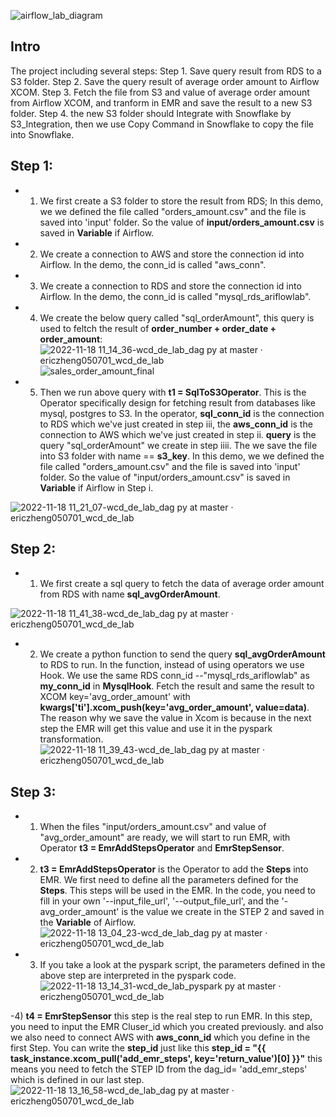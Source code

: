 ![airflow_lab_diagram](https://user-images.githubusercontent.com/62180522/202745575-a43c6e52-f818-40a8-90a5-aeb58ec3cb83.png)

## Intro
The project including several steps:
Step 1. Save query result from RDS to a S3 folder.
Step 2. Save the query result of average order amount to Airflow XCOM.
Step 3. Fetch the file from S3 and value of average order amount from Airflow XCOM, and tranform in EMR and save the result to a new S3 folder. 
Step 4. the new S3 folder should Integrate with Snowflake by S3_Integration, then we use Copy Command in Snowflake to copy the file into Snowflake.


## Step 1: 
  - 1) We first create a S3 folder to store the result from RDS; In this demo, we we defined the file called "orders_amount.csv" and the file is saved into 'input' folder. So the value of **input/orders_amount.csv** is saved in **Variable** if Airflow.
  - 2)  We create a connection to AWS and store the connection id into Airflow. In the demo, the conn_id is called "aws_conn".
  - 3) We create a connection to RDS and store the connection id into Airflow. In the demo, the conn_id is called "mysql_rds_ariflowlab".
  - 4) We create the below query called "sql_orderAmount", this query is used to feltch the result of **order_number + order_date + order_amount**:
      ![2022-11-18 11_14_36-wcd_de_lab_dag py at master · ericzheng050701_wcd_de_lab](https://user-images.githubusercontent.com/62180522/202750844-14736eb1-8170-4030-b9f9-a646537fc0d2.jpg)
      ![sales_order_amount_final](https://user-images.githubusercontent.com/62180522/202755636-56273c41-b501-4dcd-817d-136e9f29cee0.jpg)

  - 5) Then we run above query with **t1 = SqlToS3Operator**. This is the Operator specifically design for fetching result from databases like mysql, postgres to S3. In the operator, **sql_conn_id** is the connection to RDS which we've just created in step iii, the **aws_conn_id** is the connection to AWS which we've just created in step ii. **query** is the query "sql_orderAmount" we create in step iiii. The we save the file into S3 folder with name == **s3_key**. In this demo, we we defined the file called "orders_amount.csv" and the file is saved into 'input' folder. So the value of "input/orders_amount.csv" is saved in **Variable** if Airflow in Step i.
  
![2022-11-18 11_21_07-wcd_de_lab_dag py at master · ericzheng050701_wcd_de_lab](https://user-images.githubusercontent.com/62180522/202752633-14d1c3fd-a5c8-4fae-8843-6d88c0101d35.jpg)


## Step 2: 
- 1) We first create a sql query to fetch the data of average order amount from RDS with name **sql_avgOrderAmount**.
    
![2022-11-18 11_41_38-wcd_de_lab_dag py at master · ericzheng050701_wcd_de_lab](https://user-images.githubusercontent.com/62180522/202756788-8652f820-24d6-4c33-b8e7-d64ad524e9e7.jpg)

- 2) We create a python function to send the query **sql_avgOrderAmount** to RDS to run. In the function, instead of using operators we use Hook. We use the same RDS conn_id --"mysql_rds_ariflowlab" as **my_conn_id** in **MysqlHook**. Fetch the result and same the result to XCOM key='avg_order_amount' with **kwargs['ti'].xcom_push(key='avg_order_amount', value=data)**. The reason why we save the value in Xcom is because in the next step the EMR will get this value and use it in the pyspark transformation. 
![2022-11-18 11_39_43-wcd_de_lab_dag py at master · ericzheng050701_wcd_de_lab](https://user-images.githubusercontent.com/62180522/202757080-4caa9847-d15b-4c44-9b8a-a748a1bc80ab.jpg)

## Step 3:
- 1) When the files "input/orders_amount.csv" and value of "avg_order_amount" are ready, we will start to run EMR, with Operator **t3 = EmrAddStepsOperator** and **EmrStepSensor**. 
- 2) **t3 = EmrAddStepsOperator** is the Operator to add the **Steps** into EMR. We first need to define all the parameters defined for the **Steps**. This steps will be used in the EMR. In the code, you need to fill in your own '--input_file_url', '--output_file_url', and the '-avg_order_amount' is the value we create in the STEP 2 and saved in the **Variable** of Airflow.
![2022-11-18 13_04_23-wcd_de_lab_dag py at master · ericzheng050701_wcd_de_lab](https://user-images.githubusercontent.com/62180522/202774518-80449a22-f924-42ab-8764-adc5a1ce58d7.jpg)

- 3) If you take a look at the pyspark script, the parameters defined in the above step are interpreted in the pyspark code.
![2022-11-18 13_14_31-wcd_de_lab_pyspark py at master · ericzheng050701_wcd_de_lab](https://user-images.githubusercontent.com/62180522/202774706-0697bc62-9e99-4693-89c2-493ec1a42f37.jpg)

-4) **t4 = EmrStepSensor** this step is the real step to run EMR. In this step, you need to input the EMR Cluser_id which you created previously. and also we also need to connect AWS with **aws_conn_id** which you define in the first Step.  You can write the **step_id** just like this **step_id = "{{ task_instance.xcom_pull('add_emr_steps', key='return_value')[0] }}"** this means you need to fetch the STEP ID from the dag_id= 'add_emr_steps' which is defined in our last step. 
![2022-11-18 13_16_58-wcd_de_lab_dag py at master · ericzheng050701_wcd_de_lab](https://user-images.githubusercontent.com/62180522/202775022-8660a40d-7005-465e-964c-f0a8486ac460.jpg)




